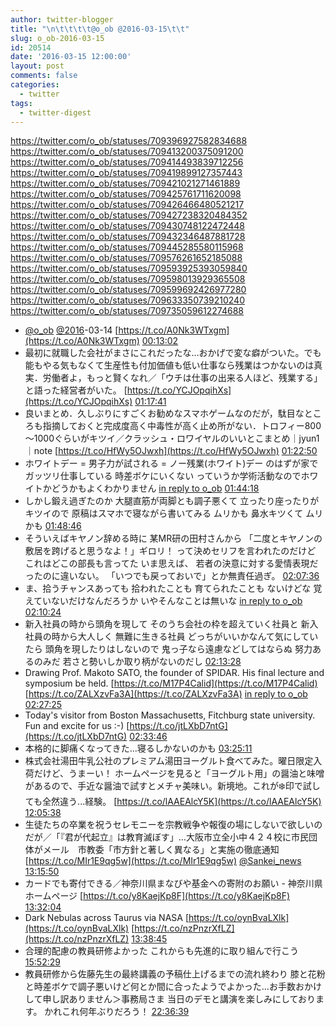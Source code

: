 ```yaml
---
author: twitter-blogger
title: "\n\t\t\t\t@o_ob @2016-03-15\t\t"
slug: o_ob-2016-03-15
id: 20514
date: '2016-03-15 12:00:00'
layout: post
comments: false
categories:
  - twitter
tags:
  - twitter-digest
---
```


https://twitter.com/o_ob/statuses/709396927582834688 https://twitter.com/o_ob/statuses/709413200375091200 https://twitter.com/o_ob/statuses/709414493839712256 https://twitter.com/o_ob/statuses/709419899127357443 https://twitter.com/o_ob/statuses/709421021271461889 https://twitter.com/o_ob/statuses/709425761711620098 https://twitter.com/o_ob/statuses/709426466480521217 https://twitter.com/o_ob/statuses/709427238320484352 https://twitter.com/o_ob/statuses/709430748122472448 https://twitter.com/o_ob/statuses/709432346487881728 https://twitter.com/o_ob/statuses/709445285580115968 https://twitter.com/o_ob/statuses/709576261652185088 https://twitter.com/o_ob/statuses/709593925393059840 https://twitter.com/o_ob/statuses/709598013929365508 https://twitter.com/o_ob/statuses/709599692426977280 https://twitter.com/o_ob/statuses/709633350739210240 https://twitter.com/o_ob/statuses/709735059612274688  

*   [@o_ob](https://twitter.com/o_ob) [@2016](https://twitter.com/2016)-03-14 [https://t.co/A0Nk3WTxgm](https://t.co/A0Nk3WTxgm) [00:13:02](https://twitter.com/o_ob/statuses/709396927582834688)
*   最初に就職した会社がまさにこれだったな…おかげで変な癖がついた。でも能もやる気もなくて生産性も付加価値も低い仕事なら残業はつかないのは真実．労働者よ，もっと賢くなれ／「ウチは仕事の出来る人ほど、残業する」と語った経営者がいた。 [https://t.co/YCJOpqihXs](https://t.co/YCJOpqihXs) [01:17:41](https://twitter.com/o_ob/statuses/709413200375091200)
*   良いまとめ．久しぶりにすごくお勧めなスマホゲームなのだが，駄目なところも指摘しておくと完成度高く中毒性が高く止め所がない．トロフィー800～1000ぐらいがキツイ／クラッシュ・ロワイヤルのいいとこまとめ｜jyun1｜note [https://t.co/HfWy5OJwxh](https://t.co/HfWy5OJwxh) [01:22:50](https://twitter.com/o_ob/statuses/709414493839712256)
*   ホワイトデー = 男子力が試される = ノー残業(ホワイト)デー のはずが家でガッツリ仕事している 時差ボケにいくない っていうか学術活動なのでホワイトかどうかもよくわかりません [in reply to o_ob](https://twitter.com/o_ob/statuses/709344579367997441) [01:44:18](https://twitter.com/o_ob/statuses/709419899127357443)
*   しかし鍛え過ぎたのか 大腿直筋が両脚とも調子悪くて 立ったり座ったりがキツイので 原稿はスマホで寝ながら書いてみる ムリかも 鼻水キツくて ムリかも [01:48:46](https://twitter.com/o_ob/statuses/709421021271461889)
*   そういえばキヤノン辞める時に 某MR研の田村さんから 「二度とキヤノンの敷居を跨げると思うなよ！」ギロリ！ って決めセリフを言われたのだけど これはどこの部長も言ってた いま思えば、 若者の決意に対する愛情表現だったのに違いない。 「いつでも戻っておいで」とか無責任過ぎ。 [02:07:36](https://twitter.com/o_ob/statuses/709425761711620098)
*   ま、拾うチャンスあっても 拾われたことも 育てられたことも ないけどな 覚えていないだけなんだろうか いやそんなことは無いな [in reply to o_ob](https://twitter.com/o_ob/statuses/709425761711620098) [02:10:24](https://twitter.com/o_ob/statuses/709426466480521217)
*   新入社員の時から頭角を現して そのうち会社の枠を超えていく社員と 新入社員の時から大人しく 無難に生きる社員 どっちがいいかなんて気にしていたら 頭角を現したりはしないので 鬼っ子なら遠慮などしてはならぬ 努力あるのみだ 若さと勢いしか取り柄がないのだし [02:13:28](https://twitter.com/o_ob/statuses/709427238320484352)
*   Drawing Prof. Makoto SATO, the founder of SPIDAR. His final lecture and symposium be held. [https://t.co/M17P4Calid](https://t.co/M17P4Calid) [https://t.co/ZALXzvFa3A](https://t.co/ZALXzvFa3A) [in reply to o_ob](https://twitter.com/o_ob/statuses/709358744778309633) [02:27:25](https://twitter.com/o_ob/statuses/709430748122472448)
*   Today's visitor from Boston Massachusetts, Fitchburg state university. Fun and excite for us :-) [https://t.co/jtLXbD7ntG](https://t.co/jtLXbD7ntG) [02:33:46](https://twitter.com/o_ob/statuses/709432346487881728)
*   本格的に脚痛くなってきた...寝るしかないのかも [03:25:11](https://twitter.com/o_ob/statuses/709445285580115968)
*   株式会社湯田牛乳公社のプレミアム湯田ヨーグルト食べてみた。曜日限定入荷だけど、うまーい！ ホームページを見ると「ヨーグルト用」の醤油と味噌があるので、手近な醤油で試すとメチャ美味い。新境地。これが❄️印で試しても全然違う...経験。 [https://t.co/lAAEAlcY5K](https://t.co/lAAEAlcY5K) [12:05:38](https://twitter.com/o_ob/statuses/709576261652185088)
*   生徒たちの卒業を祝うセレモニーを宗教戦争や報復の場にしないで欲しいのだが／「『君が代起立』は教育滅ぼす」…大阪市立全小中４２４校に市民団体がメール　市教委「市方針と著しく異なる」と実施の徹底通知 [https://t.co/MIr1E9qg5w](https://t.co/MIr1E9qg5w) [@Sankei_news](https://twitter.com/Sankei_news) [13:15:50](https://twitter.com/o_ob/statuses/709593925393059840)
*   カードでも寄付できる／神奈川県まなびや基金への寄附のお願い - 神奈川県ホームページ [https://t.co/y8KaejKp8F](https://t.co/y8KaejKp8F) [13:32:04](https://twitter.com/o_ob/statuses/709598013929365508)
*   Dark Nebulas across Taurus via NASA [https://t.co/oynBvaLXlk](https://t.co/oynBvaLXlk) [https://t.co/nzPnzrXfLZ](https://t.co/nzPnzrXfLZ) [13:38:45](https://twitter.com/o_ob/statuses/709599692426977280)
*   合理的配慮の教員研修よかった これからも先進的に取り組んで行こう [15:52:29](https://twitter.com/o_ob/statuses/709633350739210240)
*   教員研修から佐藤先生の最終講義の予稿仕上げるまでの流れ終わり 膝と花粉と時差ボケで調子悪いけど何とか間に合ったようでよかった...お手数おかけして申し訳ありません＞事務局さま 当日のデモと講演を楽しみにしております。 かれこれ何年ぶりだろう！ [22:36:39](https://twitter.com/o_ob/statuses/709735059612274688)